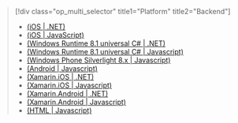 > [!div class="op_multi_selector" title1="Platform" title2="Backend"]
> * [(iOS | .NET)](../articles/mobile-services/mobile-services-dotnet-backend-ios-get-started-users.md)
> * [(iOS | JavaScript)](../articles/mobile-services/mobile-services-ios-get-started-users.md)
> * [(Windows Runtime 8.1 universal C# | .NET)](../articles/mobile-services/mobile-services-dotnet-backend-windows-universal-dotnet-get-started-users.md)
> * [(Windows Runtime 8.1 universal C# | Javascript)](../articles/mobile-services/mobile-services-javascript-backend-windows-universal-dotnet-get-started-users.md)
> * [(Windows Phone Silverlight 8.x | Javascript)](../articles/mobile-services/mobile-services-windows-phone-get-started-users.md)
> * [(Android | Javascript)](../articles/mobile-services/mobile-services-android-get-started-users.md)
> * [(Xamarin.iOS | .NET)](../articles/mobile-services/mobile-services-dotnet-backend-xamarin-ios-get-started-users.md)
> * [(Xamarin.iOS | Javascript)](../articles/mobile-services/partner-xamarin-mobile-services-ios-get-started-users.md)
> * [(Xamarin.Android | .NET)](../articles/mobile-services/mobile-services-dotnet-backend-xamarin-android-get-started-users.md)
> * [(Xamarin.Android | Javascript)](../articles/mobile-services/partner-xamarin-mobile-services-android-get-started-users.md)
> * [(HTML | Javascript)](../articles/mobile-services/mobile-services-html-get-started-users.md)
> 
> 

